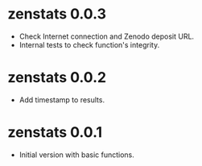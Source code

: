 # zenstats 0.0.3
* Check Internet connection and Zenodo deposit URL.
* Internal tests to check function's integrity.

# zenstats 0.0.2
* Add timestamp to results.

# zenstats 0.0.1

* Initial version with basic functions.
